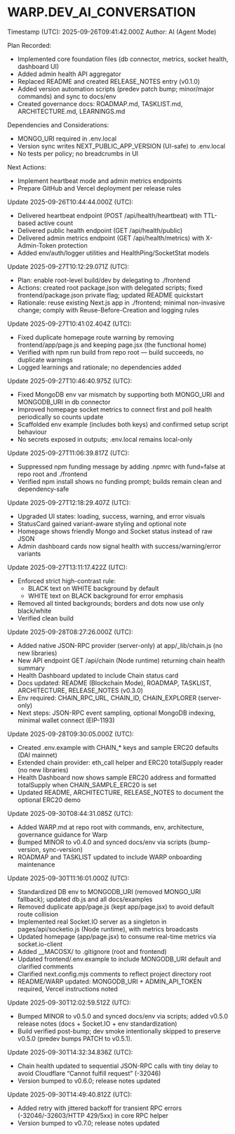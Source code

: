 # WARP.DEV_AI_CONVERSATION

Timestamp (UTC): 2025-09-26T09:41:42.000Z
Author: AI (Agent Mode)

Plan Recorded:
- Implemented core foundation files (db connector, metrics, socket health, dashboard UI)
- Added admin health API aggregator
- Replaced README and created RELEASE_NOTES entry (v0.1.0)
- Added version automation scripts (predev patch bump; minor/major commands) and sync to docs/env
- Created governance docs: ROADMAP.md, TASKLIST.md, ARCHITECTURE.md, LEARNINGS.md

Dependencies and Considerations:
- MONGO_URI required in .env.local
- Version sync writes NEXT_PUBLIC_APP_VERSION (UI-safe) to .env.local
- No tests per policy; no breadcrumbs in UI

Next Actions:
- Implement heartbeat mode and admin metrics endpoints
- Prepare GitHub and Vercel deployment per release rules

Update 2025-09-26T10:44:44.000Z (UTC):
- Delivered heartbeat endpoint (POST /api/health/heartbeat) with TTL-based active count
- Delivered public health endpoint (GET /api/health/public)
- Delivered admin metrics endpoint (GET /api/health/metrics) with X-Admin-Token protection
- Added env/auth/logger utilities and HealthPing/SocketStat models

Update 2025-09-27T10:12:29.071Z (UTC):
- Plan: enable root-level build/dev by delegating to ./frontend
- Actions: created root package.json with delegated scripts; fixed frontend/package.json private flag; updated README quickstart
- Rationale: reuse existing Next.js app in ./frontend; minimal non-invasive change; comply with Reuse-Before-Creation and logging rules

Update 2025-09-27T10:41:02.404Z (UTC):
- Fixed duplicate homepage route warning by removing frontend/app/page.js and keeping page.jsx (the functional home)
- Verified with npm run build from repo root — build succeeds, no duplicate warnings
- Logged learnings and rationale; no dependencies added

Update 2025-09-27T10:46:40.975Z (UTC):
- Fixed MongoDB env var mismatch by supporting both MONGO_URI and MONGODB_URI in db connector
- Improved homepage socket metrics to connect first and poll health periodically so counts update
- Scaffolded env example (includes both keys) and confirmed setup script behaviour
- No secrets exposed in outputs; .env.local remains local-only

Update 2025-09-27T11:06:39.817Z (UTC):
- Suppressed npm funding message by adding .npmrc with fund=false at repo root and ./frontend
- Verified npm install shows no funding prompt; builds remain clean and dependency-safe

Update 2025-09-27T12:18:29.407Z (UTC):
- Upgraded UI states: loading, success, warning, and error visuals
- StatusCard gained variant-aware styling and optional note
- Homepage shows friendly Mongo and Socket status instead of raw JSON
- Admin dashboard cards now signal health with success/warning/error variants

Update 2025-09-27T13:11:17.422Z (UTC):
- Enforced strict high-contrast rule:
  - BLACK text on WHITE background by default
  - WHITE text on BLACK background for error emphasis
- Removed all tinted backgrounds; borders and dots now use only black/white
- Verified clean build

Update 2025-09-28T08:27:26.000Z (UTC):
- Added native JSON-RPC provider (server-only) at app/_lib/chain.js (no new libraries)
- New API endpoint GET /api/chain (Node runtime) returning chain health summary
- Health Dashboard updated to include Chain status card
- Docs updated: README (Blockchain Mode), ROADMAP, TASKLIST, ARCHITECTURE, RELEASE_NOTES (v0.3.0)
- Env required: CHAIN_RPC_URL, CHAIN_ID, CHAIN_EXPLORER (server-only)
- Next steps: JSON-RPC event sampling, optional MongoDB indexing, minimal wallet connect (EIP-1193)

Update 2025-09-28T09:30:05.000Z (UTC):
- Created .env.example with CHAIN_* keys and sample ERC20 defaults (DAI mainnet)
- Extended chain provider: eth_call helper and ERC20 totalSupply reader (no new libraries)
- Health Dashboard now shows sample ERC20 address and formatted totalSupply when CHAIN_SAMPLE_ERC20 is set
- Updated README, ARCHITECTURE, RELEASE_NOTES to document the optional ERC20 demo

Update 2025-09-30T08:44:31.085Z (UTC):
- Added WARP.md at repo root with commands, env, architecture, governance guidance for Warp
- Bumped MINOR to v0.4.0 and synced docs/env via scripts (bump-version, sync-version)
- ROADMAP and TASKLIST updated to include WARP onboarding maintenance

Update 2025-09-30T11:16:01.000Z (UTC):
- Standardized DB env to MONGODB_URI (removed MONGO_URI fallback); updated db.js and all docs/examples
- Removed duplicate app/page.js (kept app/page.jsx) to avoid default route collision
- Implemented real Socket.IO server as a singleton in pages/api/socketio.js (Node runtime), with metrics broadcasts
- Updated homepage (app/page.jsx) to consume real-time metrics via socket.io-client
- Added __MACOSX/ to .gitignore (root and frontend)
- Updated frontend/.env.example to include MONGODB_URI default and clarified comments
- Clarified next.config.mjs comments to reflect project directory root
- README/WARP updated: MONGODB_URI + ADMIN_API_TOKEN required, Vercel instructions noted

Update 2025-09-30T12:02:59.512Z (UTC):
- Bumped MINOR to v0.5.0 and synced docs/env via scripts; added v0.5.0 release notes (docs + Socket.IO + env standardization)
- Build verified post-bump; dev smoke intentionally skipped to preserve v0.5.0 (predev bumps PATCH to v0.5.1).

Update 2025-09-30T14:32:34.836Z (UTC):
- Chain health updated to sequential JSON-RPC calls with tiny delay to avoid Cloudflare “Cannot fulfill request” (-32046)
- Version bumped to v0.6.0; release notes updated

Update 2025-09-30T14:49:40.812Z (UTC):
- Added retry with jittered backoff for transient RPC errors (-32046/-32603/HTTP 429/5xx) in core RPC helper
- Version bumped to v0.7.0; release notes updated
